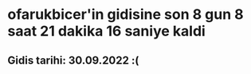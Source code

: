 # ofarukbicer'in gidisine son 8 gun 8 saat 21 dakika 16 saniye kaldi

## Gidis tarihi: 30.09.2022 :(
